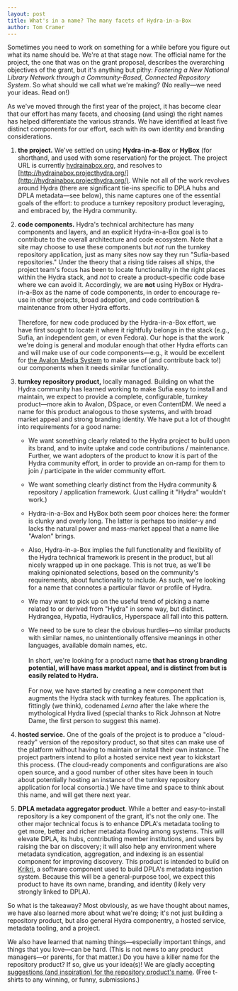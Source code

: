 ```yaml
---
layout: post
title: What's in a name? The many facets of Hydra-in-a-Box
author: Tom Cramer
---
```


Sometimes you need to work on something for a while before you figure out what its name should be. We're at that stage now. The official name for the project, the one that was on the grant proposal, describes the overarching objectives of the grant, but it's anything but pithy: *Fostering a New National Library Network through a Community-Based, Connected Repository System*. So what should we call what we're making? (No really&mdash;we need your ideas. Read on!)

As we've moved through the first year of the project, it has become clear that our effort has many facets, and choosing (and using) the right names has helped differentiate the various strands. We have identified at least five distinct components for our effort, each with its own identity and branding considerations.

1. **the project.** We've settled on using **Hydra-in-a-Box** or **HyBox** (for shorthand, and used with some reservation) for the project. The project URL is currently [hydrainabox.org](http://hydrainabox.org), and resolves to [http://hydrainabox.projecthydra.org/](http://hydrainabox.projecthydra.org/). While not all of the work revolves around Hydra (there are significant tie-ins specific to DPLA hubs and DPLA metadata&mdash;see below), this name captures one of the essential goals of the effort: to produce a turnkey repository product leveraging, and embraced by, the Hydra community.

2. **code components.** Hydra's technical architecture has many components and layers, and an explicit Hydra-in-a-Box goal is to contribute to the overall architecture and code ecosystem. Note that a site may choose to use these components but *not* run the turnkey repository application, just as many sites now say they run "Sufia-based repositories." Under the theory that a rising tide raises all ships, the project team's focus has been to locate functionality in the right places within the Hydra stack, and *not* to create a product-specific code base where we can avoid it. Accordingly, we are **not** using HyBox or Hydra-in-a-Box as the name of code components, in order to encourage re-use in other projects, broad adoption, and code contribution & maintenance from other Hydra efforts.<br/><br/>Therefore, for new code produced by the Hydra-in-a-Box effort, we have first sought to locate it where it rightfully belongs in the stack (e.g., Sufia, an independent gem, or even Fedora). Our hope is that the work we're doing is general and modular enough that other Hydra efforts can and will make use of our code components&mdash;e.g., it would be excellent for [the Avalon Media System](http://www.avalonmediasystem.org/) to make use of (and contribute back to!) our components when it needs similar functionality.

3. **turnkey repository product,** locally managed. Building on what the Hydra community has learned working to make Sufia easy to install and maintain, we expect to provide a complete, configurable, turnkey product&mdash;more akin to Avalon, DSpace, or even ContentDM. We need a name for this product analogous to those systems, and with broad market appeal and strong branding identity. We have put a lot of thought into requirements for a good name:

    * We want something clearly related to the Hydra project to build upon its brand, and to invite uptake and code contributions / maintenance. Further, we want adopters of the product to know it is part of the Hydra community effort, in order to provide an on-ramp for them to join / participate in the wider community effort.

    * We want something clearly distinct from the Hydra community & repository / application framework. (Just calling it "Hydra" wouldn't work.)

    * Hydra-in-a-Box and HyBox both seem poor choices here: the former is clunky and overly long. The latter is perhaps too insider-y and lacks the natural power and mass-market appeal that a name like "Avalon" brings.

    * Also, Hydra-in-a-Box implies the full functionality and flexibility of the Hydra technical framework is present in the product, but all nicely wrapped up in one package. This is not true, as we'll be making opinionated selections, based on the community's requirements, about functionality to include. As such, we're looking for a name that connotes a particular flavor or profile of Hydra.

    * We may want to pick up on the useful trend of picking a name related to or derived from "Hydra" in some way, but distinct. Hydrangea, Hypatia, Hydraulics, Hyperspace all fall into this pattern.

    * We need to be sure to clear the obvious hurdles&mdash;no similar products with similar names, no unintentionally offensive meanings in other languages, available domain names, etc.
<br/><br/>In short, we're looking for a product name **that has strong branding potential, will have mass market appeal, and is distinct from but is easily related to Hydra.**<br/><br/> For now, we have started by creating a new component that augments the Hydra stack with turnkey features. The application is, fittingly (we think), codenamed *Lerna* after the lake where the mythological Hydra lived (special thanks to Rick Johnson at Notre Dame, the first person to suggest this name).

4. **hosted service.** One of the goals of the project is to produce a "cloud-ready" version of the repository product, so that sites can make use of the platform without having to maintain or install their own instance. The project partners intend to pilot a hosted service next year to kickstart this process. (The cloud-ready components and configurations are also open source, and a good number of other sites have been in touch about potentially hosting an instance of the turnkey repository application for local consortia.) We have time and space to think about this name, and will get there next year.

5. **DPLA metadata aggregator product**. While a better and easy-to-install repository is a key component of the grant, it's not the only one. The other major technical focus is to enhance DPLA's metadata tooling to get more, better and richer metadata flowing among systems. This will elevate DPLA, its hubs, contributing member institutions, and users by raising the bar on discovery; it will also help any environment where metadata syndication, aggregation, and indexing is an essential component for improving discovery. This product is intended to build on [Krikri](https://dp.la/info/2015/02/11/dpla-releases-krikri-0-1-3/), a software component used to build DPLA's metadata ingestion system. Because this will be a general-purpose tool, we expect this product to have its own name, branding, and identity (likely very strongly linked to DPLA).

So what is the takeaway? Most obviously, as we have thought about names, we have also learned more about what we're doing; it's not just building a repository product, but also general Hydra componentry, a hosted service, metadata tooling, and a project.

We also have learned that naming things&mdash;especially important things, and things that you love&mdash;can be hard. (This is not news to any product managers&mdash;or parents, for that matter.) Do you have a killer name for the repository product? If so, give us your idea(s)! We are gladly accepting [suggestions (and inspiration) for the repository product's name](https://goo.gl/forms/HRcBVicREr6ERKzb2). (Free t-shirts to any winning, or funny, submissions.)
